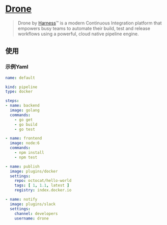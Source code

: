 # [Drone](https://github.com/harness/drone)

> Drone by [Harness](https://harness.io/)™ is a modern Continuous Integration platform that empowers busy teams to automate their build, test and release workflows using a powerful, cloud native pipeline engine.



## 使用

### 示例Yaml

```yaml
name: default

kind: pipeline
type: docker

steps:
- name: backend
  image: golang
  commands:
    - go get
    - go build
    - go test

- name: frontend
  image: node:6
  commands:
    - npm install
    - npm test

- name: publish
  image: plugins/docker
  settings:
    repo: octocat/hello-world
    tags: [ 1, 1.1, latest ]
    registry: index.docker.io

- name: notify
  image: plugins/slack
  settings:
    channel: developers
    username: drone
```